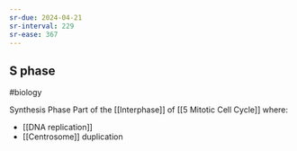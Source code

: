 ```yaml
---
sr-due: 2024-04-21
sr-interval: 229
sr-ease: 367
---
```

## S phase
#biology 

Synthesis Phase
Part of the [[Interphase]] of [[5 Mitotic Cell Cycle]] where:
- [[DNA replication]]
- [[Centrosome]] duplication